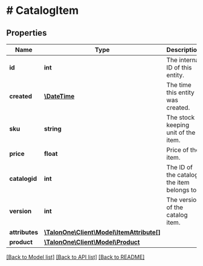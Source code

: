 # # CatalogItem

## Properties

Name | Type | Description | Notes
------------ | ------------- | ------------- | -------------
**id** | **int** | The internal ID of this entity. | 
**created** | [**\DateTime**](\DateTime.md) | The time this entity was created. | 
**sku** | **string** | The stock keeping unit of the item. | 
**price** | **float** | Price of the item. | [optional] 
**catalogid** | **int** | The ID of the catalog the item belongs to. | 
**version** | **int** | The version of the catalog item. | 
**attributes** | [**\TalonOne\Client\Model\ItemAttribute[]**](ItemAttribute.md) |  | [optional] 
**product** | [**\TalonOne\Client\Model\Product**](Product.md) |  | [optional] 

[[Back to Model list]](../../README.md#documentation-for-models) [[Back to API list]](../../README.md#documentation-for-api-endpoints) [[Back to README]](../../README.md)


